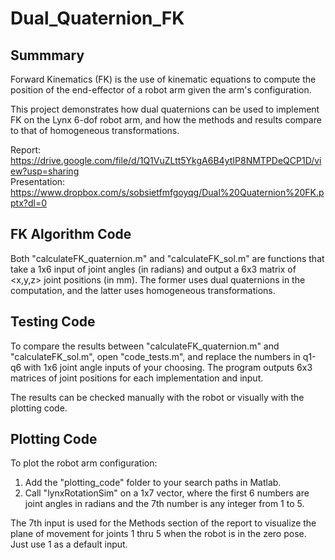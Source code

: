 # Dual_Quaternion_FK

## Summmary

Forward Kinematics (FK) is the use of kinematic equations 
to compute the position of the end-effector of a robot arm 
given the arm's configuration. 

This project demonstrates how dual quaternions can be used 
to implement FK on the Lynx 6-dof robot arm, and how the methods 
and results compare to that of homogeneous transformations. 

Report: https://drive.google.com/file/d/1Q1VuZLtt5YkgA6B4ytIP8NMTPDeQCP1D/view?usp=sharing \
Presentation: https://www.dropbox.com/s/sobsietfmfgoyqg/Dual%20Quaternion%20FK.pptx?dl=0

## FK Algorithm Code

Both "calculateFK_quaternion.m" and "calculateFK_sol.m"
are functions that take a 1x6 input of joint angles (in
radians) and output a 6x3 matrix of <x,y,z> joint 
positions (in mm). The former uses dual quaternions in
the computation, and the latter uses homogeneous
transformations.

## Testing Code

To compare the results between "calculateFK_quaternion.m" 
and "calculateFK_sol.m", open "code_tests.m", and replace 
the numbers in q1-q6 with 1x6 joint angle inputs of your
choosing. The program outputs 6x3 matrices of joint
positions for each implementation and input.

The results can be checked manually with the robot or 
visually with the plotting code. 

## Plotting Code

To plot the robot arm configuration: 
1) Add the "plotting_code" folder to your search paths in 
   Matlab. 
2) Call "lynxRotationSim" on a 1x7 vector, where the first 6
   numbers are joint angles in radians and the 7th number is 
   any integer from 1 to 5.
   
The 7th input is used for the Methods section of the report to 
visualize the plane of movement for joints 1 thru 5 when the 
robot is in the zero pose. Just use 1 as a default input.
